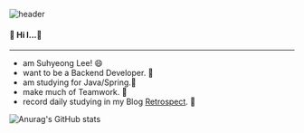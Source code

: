 ![header](https://capsule-render.vercel.app/api?type=waving&color=auto&height=300&section=header&text=Keep%20Studying!&fontSize=90&animation=fadeIn)

#### 👋 Hi I...💬
---
- am Suhyeong Lee! 😄
- want to be a Backend Developer. 🌱
- am studying for Java/Spring.📕
- make much of Teamwork. 👯
- record daily studying in my Blog [Retrospect](https://today-retrospect.tistory.com/). 📜
 

![Anurag's GitHub stats](https://github-readme-stats.vercel.app/api?username=LSH0809&show_icons=true&theme=material-palenight)
